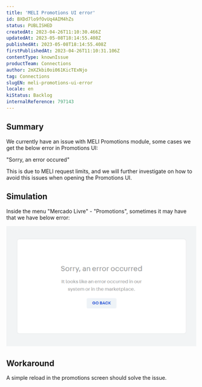 ```yaml
---
title: 'MELI Promotions UI error'
id: BXDd7lo9fOvUq4AIM4hZs
status: PUBLISHED
createdAt: 2023-04-26T11:10:30.466Z
updatedAt: 2023-05-08T18:14:55.408Z
publishedAt: 2023-05-08T18:14:55.408Z
firstPublishedAt: 2023-04-26T11:10:31.106Z
contentType: knownIssue
productTeam: Connections
author: 2mXZkbi0oi061KicTExNjo
tag: Connections
slugEN: meli-promotions-ui-error
locale: en
kiStatus: Backlog
internalReference: 797143
---
```


## Summary



We currently have an issue with MELI Promotions module, some cases we get the below error in Promotions UI:

"Sorry, an error occured"

This is due to MELI request limits, and we will further investigate on how to avoid this issues when opening the Promotions UI.


##

## Simulation



Inside the menu "Mercado Livre" -  "Promotions", sometimes it may have that we have below error:

 ![](https://raw.githubusercontent.com/vtexdocs/help-center-content/refs/heads/main/docs/en/known-issues/Connections/meli-promotions-ui-error_1.png)


##

## Workaround


A simple reload in the promotions screen should solve the issue.





